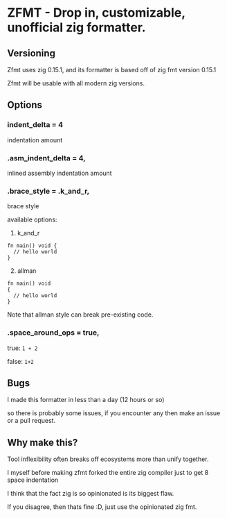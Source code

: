 # ZFMT - Drop in, customizable, unofficial zig formatter.

## Versioning
Zfmt uses zig 0.15.1, and its formatter is based off of zig fmt version 0.15.1

Zfmt will be usable with all modern zig versions.

## Options
### indent_delta = 4
indentation amount

### .asm_indent_delta = 4,
inlined assembly indentation amount

### .brace_style = .k_and_r,
brace style

available options:
1. k_and_r
```zig
fn main() void {
  // hello world
}
```
2. allman
```zig
fn main() void 
{
  // hello world
}
```

Note that allman style can break pre-existing code.

### .space_around_ops = true,

true: `1 + 2`

false: `1+2`

## Bugs
I made this formatter in less than a day (12 hours or so)

so there is probably some issues, if you encounter any then make an issue or a pull request.

## Why make this?
Tool inflexibility often breaks off ecosystems more than unify together.

I myself before making zfmt forked the entire zig compiler just to get 8 space indentation

I think that the fact zig is so opinionated is its biggest flaw.

If you disagree, then thats fine :D, just use the opinionated zig fmt.
